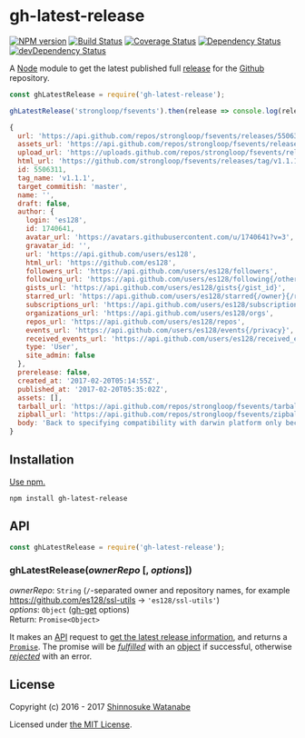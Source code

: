 # gh-latest-release

[![NPM version](https://img.shields.io/npm/v/gh-latest-release.svg)](https://www.npmjs.com/package/gh-latest-release)
[![Build Status](https://travis-ci.org/shinnn/gh-latest-release.svg?branch=master)](https://travis-ci.org/shinnn/gh-latest-release)
[![Coverage Status](https://img.shields.io/coveralls/shinnn/gh-latest-release.svg)](https://coveralls.io/github/shinnn/is-gist-starred?branch=master)
[![Dependency Status](https://david-dm.org/shinnn/gh-latest-release.svg)](https://david-dm.org/shinnn/gh-latest-release)
[![devDependency Status](https://david-dm.org/shinnn/gh-latest-release/dev-status.svg)](https://david-dm.org/shinnn/gh-latest-release#info=devDependencies)

A [Node](https://nodejs.org/) module to get the latest published full [release](https://help.github.com/articles/about-releases/) for the [Github](https://github.com/) repository.

```javascript
const ghLatestRelease = require('gh-latest-release');

ghLatestRelease('strongloop/fsevents').then(release => console.log(release));
```

```javascript
{
  url: 'https://api.github.com/repos/strongloop/fsevents/releases/5506311',
  assets_url: 'https://api.github.com/repos/strongloop/fsevents/releases/5506311/assets',
  upload_url: 'https://uploads.github.com/repos/strongloop/fsevents/releases/5506311/assets{?name,label}',
  html_url: 'https://github.com/strongloop/fsevents/releases/tag/v1.1.1',
  id: 5506311,
  tag_name: 'v1.1.1',
  target_commitish: 'master',
  name: '',
  draft: false,
  author: {
    login: 'es128',
    id: 1740641,
    avatar_url: 'https://avatars.githubusercontent.com/u/1740641?v=3',
    gravatar_id: '',
    url: 'https://api.github.com/users/es128',
    html_url: 'https://github.com/es128',
    followers_url: 'https://api.github.com/users/es128/followers',
    following_url: 'https://api.github.com/users/es128/following{/other_user}',
    gists_url: 'https://api.github.com/users/es128/gists{/gist_id}',
    starred_url: 'https://api.github.com/users/es128/starred{/owner}{/repo}',
    subscriptions_url: 'https://api.github.com/users/es128/subscriptions',
    organizations_url: 'https://api.github.com/users/es128/orgs',
    repos_url: 'https://api.github.com/users/es128/repos',
    events_url: 'https://api.github.com/users/es128/events{/privacy}',
    received_events_url: 'https://api.github.com/users/es128/received_events',
    type: 'User',
    site_admin: false
  },
  prerelease: false,
  created_at: '2017-02-20T05:14:55Z',
  published_at: '2017-02-20T05:35:02Z',
  assets: [],
  tarball_url: 'https://api.github.com/repos/strongloop/fsevents/tarball/v1.1.1',
  zipball_url: 'https://api.github.com/repos/strongloop/fsevents/zipball/v1.1.1',
  body: 'Back to specifying compatibility with darwin platform only because some use cases rely upon it.\n'
}
```

## Installation

[Use npm.](https://docs.npmjs.com/cli/install)

```
npm install gh-latest-release
```

## API

```javascript
const ghLatestRelease = require('gh-latest-release');
```

### ghLatestRelease(*ownerRepo* [, *options*])

*ownerRepo*: `String` (`/`-separated owner and repository names, for example <https://github.com/es128/ssl-utils> → `'es128/ssl-utils'`)  
*options*: `Object` ([gh-get](https://github.com/shinnn/gh-get#options) options)  
Return: `Promise<Object>`

It makes an [API](https://developer.github.com/v3/) request to [get the latest release information](https://developer.github.com/v3/repos/releases/#get-the-latest-release), and returns a [`Promise`](https://developer.mozilla.org/docs/Web/JavaScript/Reference/Global_Objects/Promise). The promise will be [*fulfilled*](https://promisesaplus.com/#point-26) with an [object](https://developer.github.com/v3/repos/releases/#response-2) if successful, otherwise [*rejected*](https://promisesaplus.com/#point-30) with an error.

## License

Copyright (c) 2016 - 2017 [Shinnosuke Watanabe](https://github.com/shinnn)

Licensed under [the MIT License](./LICENSE).
